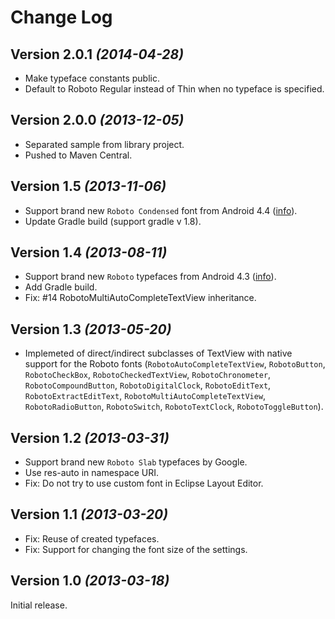 Change Log
==========


Version 2.0.1 *(2014-04-28)*
--------------------------

* Make typeface constants public.
* Default to Roboto Regular instead of Thin when no typeface is specified.


Version 2.0.0 *(2013-12-05)*
--------------------------

* Separated sample from library project.
* Pushed to Maven Central.


Version 1.5 *(2013-11-06)*
--------------------------

* Support brand new `Roboto Condensed` font from Android 4.4 ([info](http://www.theverge.com/2013/10/31/5049672/android-kit-kat-4-4-google-software-operating-system)).
* Update Gradle build (support gradle v 1.8).


Version 1.4 *(2013-08-11)*
--------------------------

* Support brand new `Roboto` typefaces from Android 4.3 ([info](http://www.androidpolice.com/2013/06/29/typeface-teardown-roboto-gets-a-facelift-in-android-4-3/)).
* Add Gradle build.
* Fix: #14 RobotoMultiAutoCompleteTextView inheritance.


Version 1.3 *(2013-05-20)*
--------------------------

* Implemeted of direct/indirect subclasses of TextView with native support for the Roboto fonts (`RobotoAutoCompleteTextView`, `RobotoButton`, `RobotoCheckBox`, `RobotoCheckedTextView`, `RobotoChronometer`, `RobotoCompoundButton`, `RobotoDigitalClock`, `RobotoEditText`, `RobotoExtractEditText`, `RobotoMultiAutoCompleteTextView`, `RobotoRadioButton`, `RobotoSwitch`, `RobotoTextClock`, `RobotoToggleButton`).


Version 1.2 *(2013-03-31)*
--------------------------

* Support brand new `Roboto Slab` typefaces by Google.
* Use res-auto in namespace URI.
* Fix: Do not try to use custom font in Eclipse Layout Editor.


Version 1.1 *(2013-03-20)*
--------------------------

* Fix: Reuse of created typefaces.
* Fix: Support for changing the font size of the settings.


Version 1.0 *(2013-03-18)*
--------------------------

Initial release.
